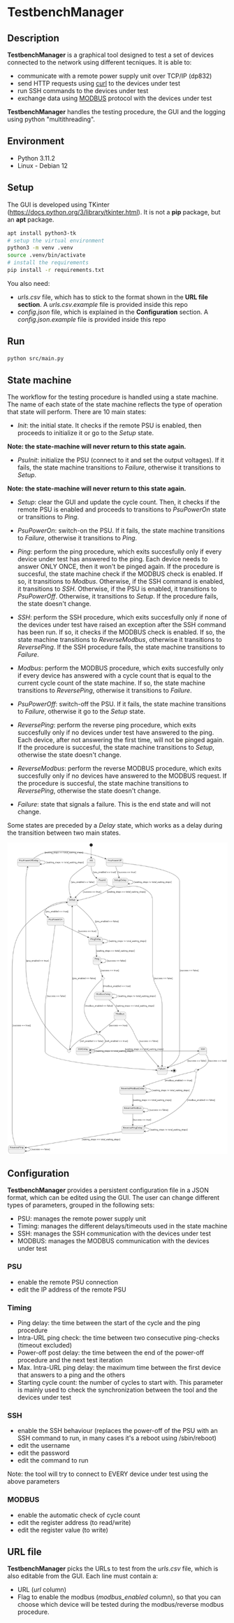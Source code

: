# TestbenchManager

## Description
**TestbenchManager** is a graphical tool designed to test a set of devices connected to the network using different tecniques. It is able to:

- communicate with a remote power supply unit over TCP/IP (dp832)
- send HTTP requests using [curl](https://curl.se/) to the devices under test
- run SSH commands to the devices under test
- exchange data using [MODBUS](https://en.wikipedia.org/wiki/Modbus) protocol with the devices under test

**TestbenchManager** handles the testing procedure, the GUI and the logging using python "multithreading".

## Environment
- Python 3.11.2
- Linux - Debian 12

## Setup
The GUI is developed using TKinter (https://docs.python.org/3/library/tkinter.html). It is not a **pip** package, but an **apt** package.
```sh
apt install python3-tk
# setup the virtual environment
python3 -m venv .venv
source .venv/bin/activate
# install the requirements
pip install -r requirements.txt
```

You also need:
- *urls.csv* file, which has to stick to the format shown in the **URL file section**. A *urls.csv.example* file is provided inside this repo
- *config.json* file, which is explained in the **Configuration** section. A *config.json.example* file is provided inside this repo

## Run
```sh
python src/main.py
```

## State machine
The workflow for the testing procedure is handled using a state machine. The name of each state of the state machine reflects the type of operation that state will perform.
There are 10 main states:

- *Init*: the initial state. It checks if the remote PSU is enabled, then proceeds to initialize it or go to the *Setup* state.

**Note: the state-machine will never return to this state again.**

- *PsuInit*: initialize the PSU (connect to it and set the output voltages). If it fails, the state machine transitions to *Failure*, otherwise it transitions to *Setup*.

**Note: the state-machine will never return to this state again.**

- *Setup*: clear the GUI and update the cycle count. Then, it checks if the remote PSU is enabled and proceeds to transitions to *PsuPowerOn* state or transitions to *Ping*.

- *PsuPowerOn*: switch-on the PSU. If it fails, the state machine transitions to *Failure*, otherwise it transitions to *Ping*.

- *Ping*: perform the ping procedure, which exits succesfully only if every device under test has answered to the ping. Each device needs to answer ONLY ONCE, then it won't be pinged again. If the procedure is succesful, the state machine check if the MODBUS check is enabled. If so, it transitions to *Modbus*. Otherwise, if the SSH command is enabled, it transitions to *SSH*. Otherwise, if the PSU is enabled, it transitions to *PsuPowerOff*. Otherwise, it transitions to *Setup*. If the procedure fails, the state doesn't change.

- *SSH*: perform the SSH procedure, which exits succesfully only if none of the devices under test have raised an exception after the SSH command has been run. If so, it checks if the MODBUS check is enabled. If so, the state machine transitions to *ReverseModbus*, otherwise it transitions to *ReversePing*. If the SSH procedure fails, the state machine transitions to *Failure*.

- *Modbus*: perform the MODBUS procedure, which exits succesfully only if every device has answered with a cycle count that is equal to the current cycle count of the state machine. If so, the state machine transitions to *ReversePing*, otherwise it transitions to *Failure*.

- *PsuPowerOff*: switch-off the PSU. If it fails, the state machine transitions to *Failure*, otherwise it go to the *Setup* state.

- *ReversePing*: perform the reverse ping procedure, which exits succesfully only if no devices under test have answered to the ping. Each device, after not answering the first time, will not be pinged again. If the procedure is succesful, the state machine transitions to *Setup*, otherwise the state doesn't change.

- *ReverseModbus*: perform the reverse MODBUS procedure, which exits succesfully only if no devices have answered to the MODBUS request. If the procedure is succesful, the state machine transitions to *ReversePing*, otherwise the state doesn't change.

- *Failure*: state that signals a failure. This is the end state and will not change.

Some states are preceded by a *Delay* state, which works as a delay during the transition between two main states.

![State machine image](assets/state_machine.png)

## Configuration
**TestbenchManager** provides a persistent configuration file in a JSON format, which can be edited using the GUI. The user can change different types of parameters, grouped in the following sets:
- PSU: manages the remote power supply unit
- Timing: manages the different delays/timeouts used in the state machine
- SSH: manages the SSH communication with the devices under test
- MODBUS: manages the MODBUS communication with the devices under test

### PSU
- enable the remote PSU connection
- edit the IP address of the remote PSU

### Timing
- Ping delay: the time between the start of the cycle and the ping procedure
- Intra-URL ping check: the time between two consecutive ping-checks (timeout excluded)
- Power-off post delay: the time between the end of the power-off procedure and the next test iteration
- Max. Intra-URL ping delay: the maximum time between the first device that answers to a ping and the others
- Starting cycle count: the number of cycles to start with. This parameter is mainly used to check the synchronization between the tool and the devices under test

### SSH
- enable the SSH behaviour (replaces the power-off of the PSU with an SSH command to run, in many cases it's a reboot using /sbin/reboot)
- edit the username
- edit the password
- edit the command to run

Note: the tool will try to connect to EVERY device under test using the above parameters

### MODBUS
- enable the automatic check of cycle count
- edit the register address (to read/write)
- edit the register value (to write)

## URL file
**TestbenchManager** picks the URLs to test from the *urls.csv* file, which is also editable from the GUI. Each line must contain a:
- URL (*url* column)
- Flag to enable the modbus (*modbus_enabled* column), so that you can choose which device will be tested during the modbus/reverse modbus procedure.
